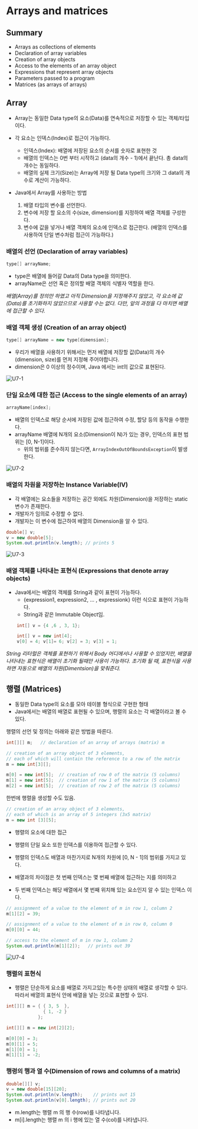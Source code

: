 # Arrays and matrices

## Summary

- Arrays as collections of elements
- Declaration of array variables
- Creation of array objects
- Access to the elements of an array object
- Expressions that represent array objects
- Parameters passed to a program
- Matrices (as arrays of arrays)

## Array

- Array는 동일한 Data type의 요소(Data)를 연속적으로 저장할 수 있는 객체/타입이다.
- 각 요소는 인덱스(Index)로 접근이 가능하다.

  - 인덱스(Index): 배열에 저장된 요소의 순서를 숫자로 표현한 것
  - 배열의 인덱스는 0번 부터 시작하고 (data의 개수 - 1)에서 끝난다. 총 data의 개수는 동일하다.
  - 배열의 실제 크기(Size)는 Array에 저장 될 Data type의 크기와 그 data의 개수로 계산이 가능하다.

- Java에서 Array를 사용하는 방법

  1. 배열 타입의 변수를 선언한다.
  2. 변수에 저장 할 요소의 수(size, dimension)를 지정하여 배열 객체를 구성한다.
  3. 변수에 값을 넣거나 배열 객체의 요소에 인덱스로 접근한다. (배열의 인덱스를 사용하여 단일 변수처럼 접근이 가능하다.)

### 배열의 선언 (Declaration of array variables)

```java
type[] arrayName;
```

- type은 배열에 들어갈 Data의 Data type을 의미한다.
- arrayName은 선언 혹은 정의할 배열 객체의 식별자 역할을 한다.

_배열(Array)를 정의만 하였고 아직 Dimension을 지정해주지 않았고, 각 요소에 값(Data)를 초기화하지 않았으므로 사용할 수는 없다. 다만, 앞의 과정을 다 마치면 배열에 접근할 수 있다._

### 배열 객체 생성 (Creation of an array object)

```java
type[] arrayName = new type[dimension];
```

- 우리가 배열을 사용하기 위해서는 먼저 배열에 저장할 값(Data)의 개수(dimension, size)를 먼저 지정해 주어야합니다.
- dimension은 0 이상의 정수이며, Java 에서는 int의 값으로 표현된다.

![U7-1](./images/7장/U7-1.png)

### 단일 요소에 대한 접근 (Access to the single elements of an array)

```java
arrayName[index];
```

- 배열의 인덱스로 해당 순서에 저장된 값에 접근하여 수정, 할당 등의 동작을 수행한다.
- arrayName 배열에 N개의 요소(Dimension이 N)가 있는 경우, 인덱스의 표현 범위는 [0, N-1]이다.
  - 위의 범위를 준수하지 않는다면, `ArrayIndexOutOfBoundsException`이 발생한다.

![U7-2](./images/7장/U7-2.png)

### 배열의 차원을 저장하는 Instance Variable(IV)

- 각 배열에는 요소들을 저장하는 공간 외에도 차원(Dimension)을 저장하는 static 변수가 존재한다.
- 개발자가 임의로 수정할 수 없다.
- 개발자는 이 변수에 접근하여 배열의 Dimension을 알 수 있다.

```java
double[] v;
v = new double[5];
System.out.println(v.length); // prints 5
```

![U7-3](./images/7장/U7-3.png)

### 배열 객체를 나타내는 표현식 (Expressions that denote array objects)

- Java에서는 배열의 객체를 String과 같이 표현이 가능하다.
  - {expression1, expression2, ... , expressionk} 이런 식으로 표현이 가능하다.
  - String과 같은 Immutable Object임.

```java
    int[] v = {4 ,6 , 3, 1};
```

```java
    int[] v = new int[4];
    v[0] = 4; v[1]= 6; v[2] = 3; v[3] = 1;
```

_String 리터럴은 객체를 표현하기 위해서 Body 어디에서나 사용할 수 있었지만, 배열을 나타내는 표현식은 배열이 초기화 될때만 사용이 가능하다. 초기화 될 때, 표현식을 사용하면 자동으로 배열의 차원(Dimentsion)을 맞춰준다._

## 행렬 (Matrices)

- 동일한 Data type의 요소를 모아 테이블 형식으로 구현한 형태
- Java에서는 배열의 배열로 표현될 수 있으며, 행렬의 요소는 각 배열이라고 볼 수 있다.

행렬의 선언 및 정의는 아래와 같은 방법을 따른다.

```java
int[][] m;   // declaration of an array of arrays (matrix) m

// creation of an array object of 3 elements,
// each of which will contain the reference to a row of the matrix
m = new int[3][];

m[0] = new int[5];  // creation of row 0 of the matrix (5 columns)
m[1] = new int[5];  // creation of row 1 of the matrix (5 columns)
m[2] = new int[5];  // creation of row 2 of the matrix (5 columns)
```

한번에 행렬을 생성할 수도 있음.

```java
// creation of an array object of 3 elements,
// each of which is an array of 5 integers (3x5 matrix)
m = new int [3][5];
```

- 행렬의 요소에 대한 접근

- 행렬의 단일 요소 또한 인덱스를 이용하여 접근할 수 있다.
- 행렬의 인덱스도 배열과 마찬가지로 N개의 차원에 [0, N - 1]의 범위를 가지고 있다.
- 배열과의 차이점은 첫 번째 인덱스는 몇 번째 배열에 접근하는 지를 의미하고
- 두 번째 인덱스는 해당 배열에서 몇 번째 위치해 있는 요소인지 알 수 있는 인덱스 이다.

```java
// assignment of a value to the element of m in row 1, column 2
m[1][2] = 39;

// assignment of a value to the element of m in row 0, column 0
m[0][0] = 44;

// access to the element of m in row 1, column 2
System.out.println(m[1][2]);   // prints out 39
```

![U7-4](./images/7장/U7-4.png)

### 행렬의 표현식

- 행렬은 단순하게 요소를 배열로 가지고있는 특수한 상태의 배열로 생각할 수 있다. 따라서 배열의 표현식 안에 배열을 넣는 것으로 표현할 수 있다.

```java
int[][] m = { { 3, 5  },
              { 1, -2 }
            };
```

```java
int[][] m = new int[2][2];

m[0][0] = 3;
m[0][1] = 5;
m[1][0] = 1;
m[1][1] = -2;
```

### 행령의 행과 열 수(Dimension of rows and columns of a matrix)

```java
double[][] v;
v = new double[15][20];
System.out.println(v.length);    // prints out 15
System.out.println(v[0].length); // prints out 20
```

- m.length는 행렬 m 의 행 수(row)를 나타냅니다.
- m[i].length는 행렬 m 의 i 행에 있는 열 수(col)를 나타냅니다.
